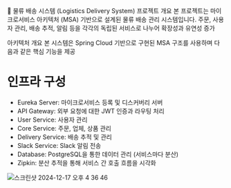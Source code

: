 🚚 물류 배송 시스템 (Logistics Delivery System)
프로젝트 개요
본 프로젝트는 마이크로서비스 아키텍처 (MSA) 기반으로 설계된 물류 배송 관리 시스템입니다. 주문, 사용자 관리, 배송 추적, 알림 등을 각각의 독립된 서비스로 나누어 확장성과 유연성 증가

아키텍처 개요
본 시스템은 Spring Cloud 기반으로 구현된 MSA 구조를 사용하며 다음과 같은 핵심 기능을 제공

# 인프라 구성
- Eureka Server: 마이크로서비스 등록 및 디스커버리 서버
- API Gateway: 외부 요청에 대한 JWT 인증과 라우팅 처리
- User Service: 사용자 관리
- Core Service: 주문, 업체, 상품 관리
- Delivery Service: 배송 추적 및 관리
- Slack Service: Slack 알림 전송
- Database: PostgreSQL을 통한 데이터 관리 (서비스마다 분산)
- Zipkin: 분산 추적을 통해 서비스 간 호출 흐름을 시각화

![스크린샷 2024-12-17 오후 4 36 46](https://github.com/user-attachments/assets/7a95115b-ab2e-4ad9-a800-32ef3693a0ec)
